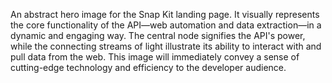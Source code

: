 An abstract hero image for the Snap Kit landing page. It visually represents the core functionality of the API—web automation and data extraction—in a dynamic and engaging way. The central node signifies the API's power, while the connecting streams of light illustrate its ability to interact with and pull data from the web. This image will immediately convey a sense of cutting-edge technology and efficiency to the developer audience.